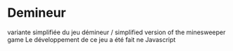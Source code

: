 # Demineur
variante simplifiée du jeu démineur / simplified version of the minesweeper game
Le développement de ce jeu a été fait ne Javascript

